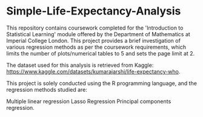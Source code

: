 # Simple-Life-Expectancy-Analysis

This repository contains coursework completed for the 'Introduction to Statistical Learning' module offered by the Department of Mathematics at Imperial College London. This project provides a brief investigation of various regression methods as per the coursework requirements, which limits the number of plots/numerical tables to 5 and sets the page limit at 2.

The dataset used for this analysis is retrieved from Kaggle: https://www.kaggle.com/datasets/kumarajarshi/life-expectancy-who.

This project is solely conducted using the R programming language, and the regression methods studied are:

Multiple linear regression
Lasso Regression
Principal components regression.
